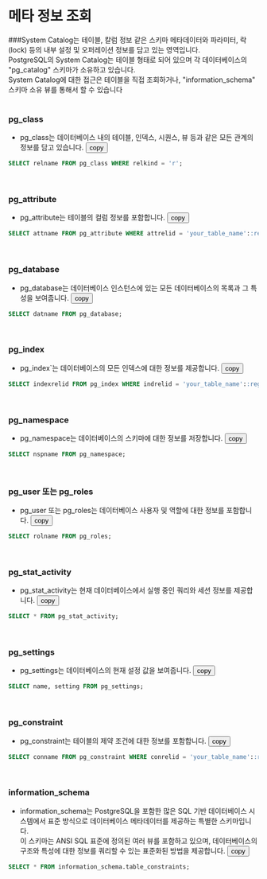 # 메타 정보 조회

###System Catalog는 테이블, 칼럼 정보 같은 스키마 메타데이터와 파라미터, 락(lock) 등의 내부 설정 및 오퍼레이션 정보를 담고 있는 영역입니다.<br> PostgreSQL의 System Catalog는 테이블 형태로 되어 있으며 각 데이터베이스의 "pg_catalog" 스키마가 소유하고 있습니다.<br> 
   System Catalog에 대한 접근은 테이블을 직접 조회하거나, "information_schema" 스키마 소유 뷰를 통해서 할 수 있습니다<br>
&nbsp;&nbsp;&nbsp;&nbsp;&nbsp;

### pg_class
* pg_class는 데이터베이스 내의 테이블, 인덱스, 시퀀스, 뷰 등과 같은 모든 관계의 정보를 담고 있습니다.
<button onclick="copyCode(0)">copy</button>
```sql
SELECT relname FROM pg_class WHERE relkind = 'r';
```
&nbsp;
### pg_attribute
* pg_attribute는 테이블의 컬럼 정보를 포함합니다.
<button onclick="copyCode(1)">copy</button>
```sql
SELECT attname FROM pg_attribute WHERE attrelid = 'your_table_name'::regclass;
```
&nbsp;
### pg_database
* pg_database는 데이터베이스 인스턴스에 있는 모든 데이터베이스의 목록과 그 특성을 보여줍니다.
<button onclick="copyCode(2)">copy</button>
```sql
SELECT datname FROM pg_database;
```
&nbsp;
### pg_index
* pg_index`는 데이터베이스의 모든 인덱스에 대한 정보를 제공합니다.
<button onclick="copyCode(3)">copy</button>
```sql
SELECT indexrelid FROM pg_index WHERE indrelid = 'your_table_name'::regclass;
```
&nbsp;
### pg_namespace
* pg_namespace는 데이터베이스의 스키마에 대한 정보를 저장합니다.
<button onclick="copyCode(4)">copy</button>
```sql
SELECT nspname FROM pg_namespace;
```
&nbsp;
### pg_user 또는 pg_roles
* pg_user 또는 pg_roles는 데이터베이스 사용자 및 역할에 대한 정보를 포함합니다.
<button onclick="copyCode(5)">copy</button>
```sql
SELECT rolname FROM pg_roles;
```
&nbsp;
### pg_stat_activity
* pg_stat_activity는 현재 데이터베이스에서 실행 중인 쿼리와 세션 정보를 제공합니다.
<button onclick="copyCode(6)">copy</button>
```sql
SELECT * FROM pg_stat_activity;
```
&nbsp;
### pg_settings
* pg_settings는 데이터베이스의 현재 설정 값을 보여줍니다.
<button onclick="copyCode(7)">copy</button>
```sql
SELECT name, setting FROM pg_settings;
```
&nbsp;
### pg_constraint
* pg_constraint는 테이블의 제약 조건에 대한 정보를 포함합니다.
<button onclick="copyCode(8)">copy</button>
```sql
SELECT conname FROM pg_constraint WHERE conrelid = 'your_table_name'::regclass;
```
&nbsp;
### information_schema
* information_schema는 PostgreSQL을 포함한 많은 SQL 기반 데이터베이스 시스템에서 표준 방식으로 데이터베이스 메타데이터를 제공하는 특별한 스키마입니다.<br> 
  이 스키마는 ANSI SQL 표준에 정의된 여러 뷰를 포함하고 있으며, 데이터베이스의 구조와 특성에 대한 정보를 쿼리할 수 있는 표준화된 방법을 제공합니다.
<button onclick="copyCode(9)">copy</button>
```sql
SELECT * FROM information_schema.table_constraints;
```
